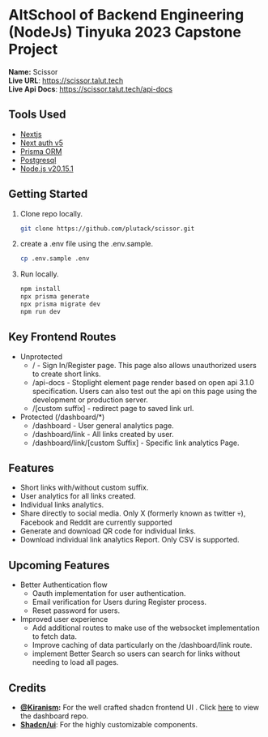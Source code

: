 # AltSchool of Backend Engineering (NodeJs) Tinyuka 2023 Capstone Project
**Name:** Scissor <br>
**Live URL**: https://scissor.talut.tech <br>
**Live Api Docs**: https://scissor.talut.tech/api-docs

## Tools Used
- [Nextjs](https://nextjs.org/)
- [Next auth v5](https://authjs.dev/getting-started/migrating-to-v5)
- [Prisma ORM](https://www.prisma.io/nextjs)
- [Postgresql](https://www.postgresql.org/)
- [Node.js v20.15.1 ](https://nodejs.org/en)

## Getting Started
1. Clone repo locally.

    ```sh
    git clone https://github.com/plutack/scissor.git
    ```

2. create a .env file using the .env.sample.

    ```sh
    cp .env.sample .env
    ```
3. Run locally.

    ```sh
    npm install
    npx prisma generate
    npx prisma migrate dev
    npm run dev
    ```

## Key Frontend Routes
- Unprotected
  - / - Sign In/Register page. This page also allows unauthorized users to create short links. 
  - /api-docs - Stoplight element page render based on open api 3.1.0 specification. Users can also test out the api on this page using the development or production server. 
  - /[custom suffix] - redirect page to saved link url.
- Protected (/dashboard/*)
  - /dashboard - User general analytics page.
  - /dashboard/link - All links created by user.
  - /dashboard/link/[custom Suffix] - Specific link analytics Page.

## Features
- Short links with/without custom suffix.
- User analytics for all links created.
- Individual links analytics.
- Share directly to social media. Only X (formerly known as twitter :skull:), Facebook and Reddit are currently supported
- Generate and download QR code for individual links.
- Download individual link analytics Report. Only CSV is supported.

## Upcoming Features
- Better Authentication flow
  - Oauth implementation for user authentication.
  - Email verification for Users during Register process.
  - Reset password for users.
- Improved user experience 
  - Add additional routes to make use of the websocket implementation to fetch data.
  - Improve caching of data particularly on the /dashboard/link  route.
  - implement Better Search so users can search for links without needing to load all pages.


## Credits
- **[@Kiranism](Kiranism):** For the well crafted shadcn frontend UI . Click [here](https://github.com/Kiranism/next-shadcn-dashboard-starter) to view  the dashboard repo.
- **[Shadcn/ui](https://ui.shadcn.com/)**: For the highly customizable components.





